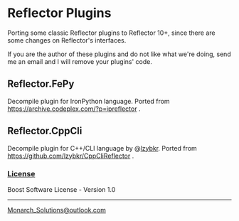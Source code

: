 # Reflector Plugins

Porting some classic Reflector plugins to Reflector 10+, since there are some changes on Reflector's interfaces.

If you are the author of these plugins and do not like what we're doing, send me an email and I will remove your plugins' code.

## Reflector.FePy
Decompile plugin for IronPython language. Ported from https://archive.codeplex.com/?p=ipreflector .

## Reflector.CppCli
Decompile plugin for C++/CLI language by @[lzybkr](https://github.com/lzybkr). Ported from https://github.com/lzybkr/CppCliReflector .

### [License](https://github.com/lzybkr/CppCliReflector/blob/master/README.md)
Boost Software License - Version 1.0

------

Monarch_Solutions@outlook.com
